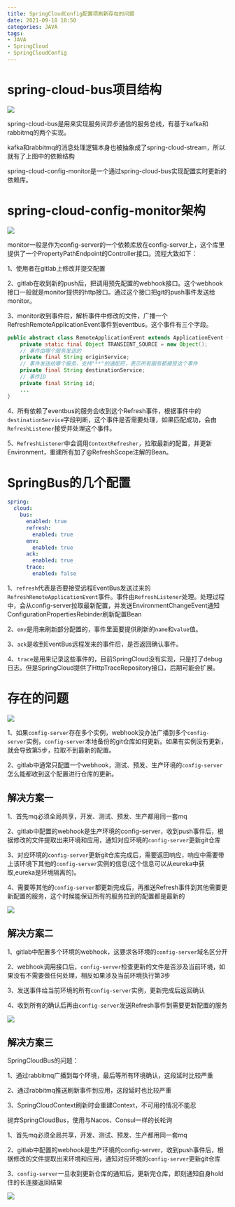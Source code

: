 ```yaml
---
title: SpringCloudConfig配置项刷新存在的问题
date: 2021-09-18 18:50
categories: JAVA
tags: 
- JAVA
- SpringCloud
- SpringCloudConfig
---
```


# spring-cloud-bus项目结构

![](./spring-cloud-monitor.svg)

spring-cloud-bus是用来实现服务间异步通信的服务总线，有基于kafka和rabbitmq的两个实现。

kafka和rabbitmq的消息处理逻辑本身也被抽象成了spring-cloud-stream，所以就有了上图中的依赖结构

spring-cloud-config-monitor是一个通过spring-cloud-bus实现配置实时更新的依赖库。

# spring-cloud-config-monitor架构

![](./config-server-refresh-single.svg)

monitor一般是作为config-server的一个依赖库放在config-server上，这个库里提供了一个PropertyPathEndpoint的Controller接口。流程大致如下：

1、使用者在gitlab上修改并提交配置

2、gitlab在收到新的push后，把调用预先配置的webhook接口。这个webhook接口一般就是monitor提供的http接口。通过这个接口把git的push事件发送给monitor。

3、monitor收到事件后，解析事件中修改的文件，广播一个RefreshRemoteApplicationEvent事件到eventbus。这个事件有三个字段。

```java
public abstract class RemoteApplicationEvent extends ApplicationEvent {
	private static final Object TRANSIENT_SOURCE = new Object();
    // 事件由哪个服务发送的
	private final String originService;
    // 事件发送给哪个服务，支持"**"的通配符，表示所有服务都接受这个事件
	private final String destinationService;
    // 事件ID
	private final String id;
    ...
}
```

4、所有依赖了eventbus的服务会收到这个Refresh事件，根据事件中的`destinationService`字段判断，这个事件是否需要处理，如果匹配成功，会由`RefreshListener`接受并处理这个事件。

5、`RefreshListener`中会调用`ContextRefresher`，拉取最新的配置，并更新Environment，重建所有加了@RefreshScope注解的Bean。

# SpringBus的几个配置

```yaml
spring:
  cloud:
    bus:
      enabled: true
      refresh:
        enabled: true
      env:
        enabled: true
      ack:
        enabled: true
      trace:
        enabled: false
```

1、`refresh`代表是否要接受远程EventBus发送过来的`RefreshRemoteApplicationEvent`事件。事件由`RefreshListener`处理。处理过程中，会从config-server拉取最新配置，并发送EnvironmentChangeEvent通知ConfigurationPropertiesRebinder刷新配置Bean

2、`env`是用来刷新部分配置的，事件里面要提供刷新的`name`和`value`值。

3、`ack`是收到EventBus远程发来的事件后，是否返回确认事件。

4、`trace`是用来记录这些事件的，目前SpringCloud没有实现，只是打了debug日志。但是SpringCloud提供了HttpTraceRepository接口，后期可能会扩展。

# 存在的问题

![](./config-server-refresh-config.svg)

1、如果`config-server`存在多个实例，webhook没办法广播到多个`config-server`实例，`config-server`本地备份的git仓库如何更新。如果有实例没有更新，就会导致第5步，拉取不到最新的配置。

2、gitlab中通常只配置一个webhook，测试、预发、生产环境的`config-server`怎么能都收到这个配置进行仓库的更新。

## 解决方案一

1、首先mq必须全局共享，开发、测试、预发、生产都用同一套mq

2、gitlab中配置的webhook是生产环境的config-server，收到push事件后，根据修改的文件提取出来环境和应用，通知对应环境的`config-server`更新git仓库

3、对应环境的`config-server`更新git仓库完成后，需要返回响应，响应中需要带上该环境下其他的`config-server`实例的信息(这个信息可以从eureka中获取,eureka是环境隔离的)。

4、需要等其他的`config-server`都更新完成后，再推送Refresh事件到其他需要更新配置的服务，这个时候能保证所有的服务拉到的配置都是最新的

![](./config-server-refresh-multi-profile.svg)

## 解决方案二

1、gitlab中配置多个环境的webhook，这要求各环境的`config-server`域名区分开

2、webhook调用接口后，`config-server`检查更新的文件是否涉及当前环境，如果没有不需要做任何处理，相反如果涉及当前环境执行第3步

3、发送事件给当前环境的所有`config-server`实例，更新完成后返回确认

4、收到所有的确认后再由`config-server`发送Refresh事件到需要更新配置的服务

![](./config-server-refresh-isolation.svg)

## 解决方案三

SpringCloudBus的问题：

1、通过rabbitmq广播到每个环境，最后等所有环境确认，这段延时比较严重

2、通过rabbitmq推送刷新事件到应用，这段延时也比较严重

3、SpringCloudContext刷新时会重建Context，不可用的情况不能忍

抛弃SpringCloudBus，使用与Nacos、Consul一样的长轮询

1、首先mq必须全局共享，开发、测试、预发、生产都用同一套mq

2、gitlab中配置的webhook是生产环境的config-server，收到push事件后，根据修改的文件提取出来环境和应用，通知对应环境的`config-server`更新git仓库

3、`config-server`一旦收到更新仓库的通知后，更新完仓库，即刻通知自身hold住的长连接返回结果

![](./config-server-refresh-long-polling.svg)